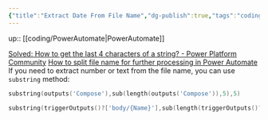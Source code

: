 ```yaml
---
{"title":"Extract Date From File Name","dg-publish":true,"tags":"coding/PowerAutomate","language":"en","permalink":"/coding/extract-date-from-file-name/","dgPassFrontmatter":true}
---
```


up:: [[coding/PowerAutomate\|PowerAutomate]]

[Solved: How to get the last 4 characters of a string? - Power Platform Community](https://powerusers.microsoft.com/t5/General-Power-Automate/How-to-get-the-last-4-characters-of-a-string/td-p/1500549)
[How to split file name for further processing in Power Automate](https://tomriha.com/how-to-split-file-name-for-further-processing-in-power-automate/)
If you need to extract number or text from the file name, you can use `substring` method:

```go
substring(outputs('Compose'),sub(length(outputs('Compose')),5),5)
```
```go
substring(triggerOutputs()?['body/{Name}'],sub(length(triggerOutputs()?['body/{Name}']),7),7)
```
